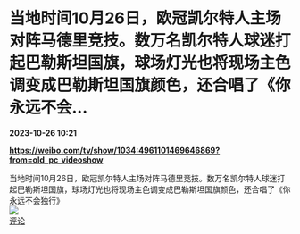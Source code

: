 # 当地时间10月26日，欧冠凯尔特人主场对阵马德里竞技。数万名凯尔特人球迷打起巴勒斯坦国旗，球场灯光也将现场主色调变成巴勒斯坦国旗颜色，还合唱了《你永远不会...

**2023-10-26 10:21**

**https://weibo.com/tv/show/1034:4961101469646869?from=old_pc_videoshow**

当地时间10月26日，欧冠凯尔特人主场对阵马德里竞技。数万名凯尔特人球迷打起巴勒斯坦国旗，球场灯光也将现场主色调变成巴勒斯坦国旗颜色，还合唱了《你永远不会独行》  
![](https://img3.chouti.com/CHOUTI_231026_F60FA956BE3B47289C695A194C324129.jpg)  
[评论](https://m.chouti.com/link/40410276)